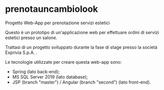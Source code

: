 # prenotauncambiolook
Progetto Web-App per prenotazione servizi estetici

Questo è un prototipo di un'applicazione web per effettuare ordini di servizi estetici presso un salone.

Trattasi di un progetto sviluppato durante la fase di stage presso la società Exprivia S.p.A. .

Le tecnologie utilizzate per creare questa web-app sono:
- Spring (lato back-end);
- MS SQL Server 2019 (lato database);
- JSP (branch "master") / Angular (branch "second") (lato front-end).

